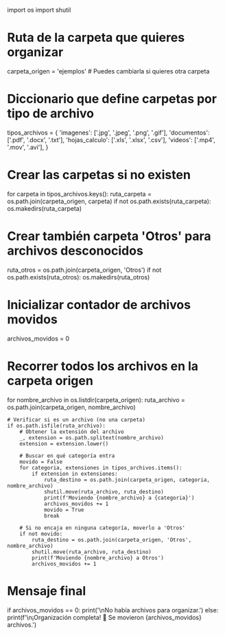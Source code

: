 import os
import shutil

# Ruta de la carpeta que quieres organizar
carpeta_origen = 'ejemplos'  # Puedes cambiarla si quieres otra carpeta

# Diccionario que define carpetas por tipo de archivo
tipos_archivos = {
    'imagenes': ['.jpg', '.jpeg', '.png', '.gif'],
    'documentos': ['.pdf', '.docx', '.txt'],
    'hojas_calculo': ['.xls', '.xlsx', '.csv'],
    'videos': ['.mp4', '.mov', '.avi'],
}

# Crear las carpetas si no existen
for carpeta in tipos_archivos.keys():
    ruta_carpeta = os.path.join(carpeta_origen, carpeta)
    if not os.path.exists(ruta_carpeta):
        os.makedirs(ruta_carpeta)

# Crear también carpeta 'Otros' para archivos desconocidos
ruta_otros = os.path.join(carpeta_origen, 'Otros')
if not os.path.exists(ruta_otros):
    os.makedirs(ruta_otros)

# Inicializar contador de archivos movidos
archivos_movidos = 0

# Recorrer todos los archivos en la carpeta origen
for nombre_archivo in os.listdir(carpeta_origen):
    ruta_archivo = os.path.join(carpeta_origen, nombre_archivo)

    # Verificar si es un archivo (no una carpeta)
    if os.path.isfile(ruta_archivo):
        # Obtener la extensión del archivo
        _, extension = os.path.splitext(nombre_archivo)
        extension = extension.lower()

        # Buscar en qué categoría entra
        movido = False
        for categoria, extensiones in tipos_archivos.items():
            if extension in extensiones:
                ruta_destino = os.path.join(carpeta_origen, categoria, nombre_archivo)
                shutil.move(ruta_archivo, ruta_destino)
                print(f'Moviendo {nombre_archivo} a {categoria}')
                archivos_movidos += 1
                movido = True
                break

        # Si no encaja en ninguna categoría, moverlo a 'Otros'
        if not movido:
            ruta_destino = os.path.join(carpeta_origen, 'Otros', nombre_archivo)
            shutil.move(ruta_archivo, ruta_destino)
            print(f'Moviendo {nombre_archivo} a Otros')
            archivos_movidos += 1

# Mensaje final
if archivos_movidos == 0:
    print('\nNo había archivos para organizar.')
else:
    print(f'\n¡Organización completa! 🎉 Se movieron {archivos_movidos} archivos.')

